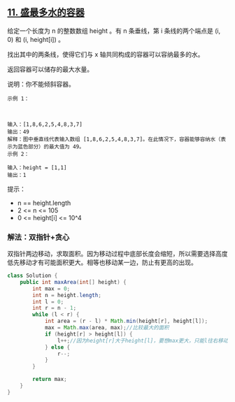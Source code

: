 ## [11. 盛最多水的容器](https://leetcode.cn/problems/container-with-most-water/description/)

给定一个长度为 n 的整数数组 height 。有 n 条垂线，第 i 条线的两个端点是 (i, 0) 和 (i, height[i]) 。

找出其中的两条线，使得它们与 x 轴共同构成的容器可以容纳最多的水。

返回容器可以储存的最大水量。

说明：你不能倾斜容器。


````
示例 1：



输入：[1,8,6,2,5,4,8,3,7]
输出：49
解释：图中垂直线代表输入数组 [1,8,6,2,5,4,8,3,7]。在此情况下，容器能够容纳水（表示为蓝色部分）的最大值为 49。
示例 2：

输入：height = [1,1]
输出：1
````

提示：

- n == height.length
- 2 <= n <= 105
- 0 <= height[i] <= 10^4

### 解法：双指针+贪心
双指针两边移动，求取面积。因为移动过程中底部长度会缩短，所以需要选择高度低先移动才有可能面积更大。相等也移动某一边，防止有更高的出现。
````java
class Solution {
    public int maxArea(int[] height) {
        int max = 0;
        int n = height.length;
        int l = 0;
        int r = n - 1;
        while (l < r) {
            int area = (r - l) * Math.min(height[r], height[l]);
            max = Math.max(area, max);//比较最大的面积
            if (height[r] > height[l]) {
                l++;//因为height[r]大于height[l]，要想max更大，只能l往右移动知道更大的边
            } else {
                r--;
            }
        }

        return max;
    }
}
````